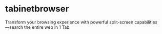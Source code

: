 # tabinetbrowser
Transform your browsing experience with powerful split-screen capabilities—search the entire web in 1 Tab
